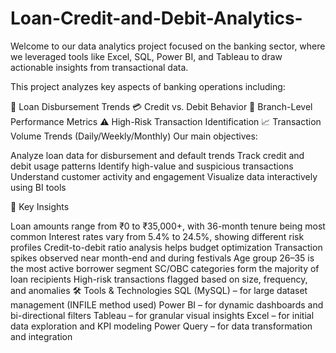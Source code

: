 # Loan-Credit-and-Debit-Analytics-
Welcome to our data analytics project focused on the banking sector, where we leveraged tools like Excel, SQL, Power BI, and Tableau to draw actionable insights from transactional data.

This project analyzes key aspects of banking operations including:

📌 Loan Disbursement Trends
💳 Credit vs. Debit Behavior
🏦 Branch-Level Performance Metrics
⚠️ High-Risk Transaction Identification
📈 Transaction Volume Trends (Daily/Weekly/Monthly)
Our main objectives:

Analyze loan data for disbursement and default trends
Track credit and debit usage patterns
Identify high-value and suspicious transactions
Understand customer activity and engagement
Visualize data interactively using BI tools

🧠 Key Insights

Loan amounts range from ₹0 to ₹35,000+, with 36-month tenure being most common
Interest rates vary from 5.4% to 24.5%, showing different risk profiles
Credit-to-debit ratio analysis helps budget optimization
Transaction spikes observed near month-end and during festivals
Age group 26–35 is the most active borrower segment
SC/OBC categories form the majority of loan recipients
High-risk transactions flagged based on size, frequency, and anomalies
🛠️ Tools & Technologies
SQL (MySQL) – for large dataset management (INFILE method used)
Power BI – for dynamic dashboards and bi-directional filters
Tableau – for granular visual insights
Excel – for initial data exploration and KPI modeling
Power Query – for data transformation and integration
